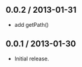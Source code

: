 0.0.2 / 2013-01-31
------------------
- add getPath()

0.0.1 / 2013-01-30
------------------
* Initial release.
